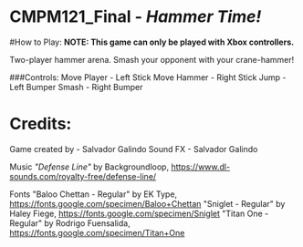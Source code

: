 # CMPM121_Final - *Hammer Time!*

#How to Play:
**NOTE: This game can only be played with Xbox controllers.**

Two-player hammer arena. Smash your opponent with your crane-hammer!

###Controls:
Move Player - Left Stick
Move Hammer - Right Stick
Jump        - Left Bumper
Smash       - Right Bumper

# Credits:
Game created by - Salvador Galindo
Sound FX        - Salvador Galindo

Music 
    *"Defense Line"* by Backgroundloop, https://www.dl-sounds.com/royalty-free/defense-line/

Fonts
    "Baloo Chettan - Regular" by EK Type, https://fonts.google.com/specimen/Baloo+Chettan
    "Sniglet - Regular" by Haley Fiege, https://fonts.google.com/specimen/Sniglet
    "Titan One - Regular" by Rodrigo Fuensalida, https://fonts.google.com/specimen/Titan+One